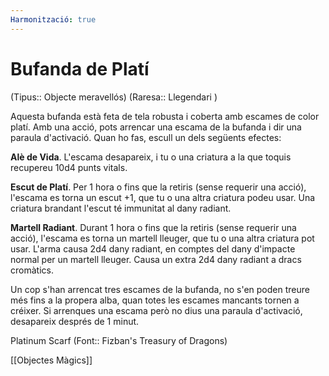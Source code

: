 ```yaml
---
Harmonització: true
---
```

# Bufanda de Platí

(Tipus:: Objecte meravellós) (Raresa:: Llegendari )

Aquesta bufanda està feta de tela robusta i coberta amb escames de color platí.
Amb una acció, pots arrencar una escama de la bufanda i dir una paraula d'activació. Quan ho fas, escull un dels següents efectes:

**Alè de Vida**. L'escama desapareix, i tu o una criatura a la que toquis recupereu 10d4 punts vitals.

**Escut de Platí**. Per 1 hora o fins que la retiris (sense requerir una acció), l'escama es torna un escut +1, que tu o una altra criatura podeu usar. Una criatura brandant l'escut té immunitat al dany radiant.

**Martell Radiant**. Durant 1 hora o fins que la retiris (sense requerir una acció), l'escama es torna un martell lleuger, que tu o una altra criatura pot usar. L'arma causa 2d4 dany radiant, en comptes del dany d'impacte normal per un martell lleuger. Causa un extra 2d4 dany radiant a dracs cromàtics.

Un cop s'han arrencat tres escames de la bufanda, no s'en poden treure més fins a la propera alba, quan totes les escames mancants tornen a créixer. Si arrenques una escama però no dius una paraula d'activació, desapareix després de 1 minut.

Platinum Scarf (Font:: Fizban's Treasury of Dragons)

[[Objectes Màgics]]